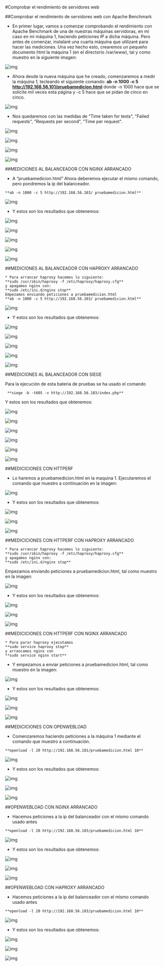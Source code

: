 #Comprobar el rendimiento de servidores web

##Comprobar el rendimiento de servidores web con Apache Benchmark

* En primer lugar, vamos a comenzar comprobando el rendimiento con Apache
Benchmark de una de nuestras máquinas servidoras, en mi caso en mi máquina 1,
haciendo peticiones IP a dicha máquina. Pero antes de comenzar, instalaré una cuarta
máquina que utilizaré para hacer las mediciones. Una vez hecho esto, crearemos un
pequeño documento html la máquina 1 (en el directorio /var/www), tal y como muestro 
en la siguiente imagen:

![img](https://github.com/aserranogomez/SWAP14-15/blob/master/Imagenes/Practica%204/1.png)

* Ahora desde la nueva máquina que he creado, comenzaremos a medir la máquina 1,
tecleando el siguiente comando:
**ab -n 1000 -c 5 http://192.168.56.101/pruebamedicion.html**
donde -n 1000 hace que se solicite mil veces esta página y -c 5 hace que se pidan de
cinco en cinco.

![img](https://github.com/aserranogomez/SWAP14-15/blob/master/Imagenes/Practica%204/2.png)

* Nos quedaremos con las medidas de "Time taken for tests", "Failed requests", "Requests per
second", "Time per request".

![img](https://github.com/aserranogomez/SWAP14-15/blob/master/Imagenes/Practica%204/3.png)

![img](https://github.com/aserranogomez/SWAP14-15/blob/master/Imagenes/Practica%204/4.png)

![img](https://github.com/aserranogomez/SWAP14-15/blob/master/Imagenes/Practica%204/5.png)

![img](https://github.com/aserranogomez/SWAP14-15/blob/master/Imagenes/Practica%204/6.png)

##MEDICIONES AL BALANCEADOR CON NGINX ARRANCADO

* A “pruebamedicion.html”
 Ahora deberemos ejecutar el mismo comando, pero pondremos la ip del balanceador.
```
**ab -n 1000 -c 5 http://192.168.56.103/ pruebamedicion.html**
```
![img](https://github.com/aserranogomez/SWAP14-15/blob/master/Imagenes/Practica%204/7.png)

* Y estos son los resultados que obtenemos:

![img](https://github.com/aserranogomez/SWAP14-15/blob/master/Imagenes/Practica%204/8.png)

![img](https://github.com/aserranogomez/SWAP14-15/blob/master/Imagenes/Practica%204/9.png)

![img](https://github.com/aserranogomez/SWAP14-15/blob/master/Imagenes/Practica%204/10.png)

![img](https://github.com/aserranogomez/SWAP14-15/blob/master/Imagenes/Practica%204/11.png)

![img](https://github.com/aserranogomez/SWAP14-15/blob/master/Imagenes/Practica%204/12.png)

##MEDICIONES AL BALANCEADOR CON HAPROXY ARRANCADO
```
* Para arrancar haproxy hacemos lo siguiente:
**sudo /usr/sbin/haproxy -f /etc/haproxy/haproxy.cfg**
y apagamos nginx con:
**sudo /etc/ini.d/nginx stop**
Empezamos enviando peticiones a pruebamedicion.html
**ab -n 1000 -c 5 http://192.168.56.103/ pruebamedicion.html**
```
![img](https://github.com/aserranogomez/SWAP14-15/blob/master/Imagenes/Practica%204/13.png)

* Y estos son los resultados que obtenemos:

![img](https://github.com/aserranogomez/SWAP14-15/blob/master/Imagenes/Practica%204/14.png)

![img](https://github.com/aserranogomez/SWAP14-15/blob/master/Imagenes/Practica%204/15.png)

![img](https://github.com/aserranogomez/SWAP14-15/blob/master/Imagenes/Practica%204/16.png)

![img](https://github.com/aserranogomez/SWAP14-15/blob/master/Imagenes/Practica%204/17.png)

![img](https://github.com/aserranogomez/SWAP14-15/blob/master/Imagenes/Practica%204/18.png)

##MEDICIONES AL BALANCEADOR CON SIEGE

Para la ejecución de esta bateria de pruebas se ha usado el comando 
```
 **siege -b -t60S -v http://192.168.56.103/index.php**
```
Y estos son los resultados que obtenemos:

![img](https://github.com/aserranogomez/SWAP14-15/blob/master/Imagenes/Practica%204/19.jpg)

![img](https://github.com/aserranogomez/SWAP14-15/blob/master/Imagenes/Practica%204/20.png)

![img](https://github.com/aserranogomez/SWAP14-15/blob/master/Imagenes/Practica%204/21.png)

![img](https://github.com/aserranogomez/SWAP14-15/blob/master/Imagenes/Practica%204/22.png)

![img](https://github.com/aserranogomez/SWAP14-15/blob/master/Imagenes/Practica%204/23.png)

![img](https://github.com/aserranogomez/SWAP14-15/blob/master/Imagenes/Practica%204/24.png)

##MEDICICIONES CON HTTPERF

* Lo haremos a pruebamedicion.html en la maquina 1. 
Ejecutaremos el comando que muestro a continuación en la imagen:

![img](https://github.com/aserranogomez/SWAP14-15/blob/master/Imagenes/Practica%204/25.png)

* Y estos son los resultados que obtenemos:

![img](https://github.com/aserranogomez/SWAP14-15/blob/master/Imagenes/Practica%204/26.png)

![img](https://github.com/aserranogomez/SWAP14-15/blob/master/Imagenes/Practica%204/27.png)

![img](https://github.com/aserranogomez/SWAP14-15/blob/master/Imagenes/Practica%204/28.png)

##MEDICICIONES CON HTTPERF CON HAPROXY ARRANCADO
```
* Para arrancar haproxy hacemos lo siguiente:
**sudo /usr/sbin/haproxy -f /etc/haproxy/haproxy.cfg**
y apagamos nginx con:
**sudo /etc/ini.d/nginx stop**
```
Empezamos enviando peticiones a pruebamedicion.html, tal como muestro en la
imagen:

![img](https://github.com/aserranogomez/SWAP14-15/blob/master/Imagenes/Practica%204/29.png)

* Y estos son los resultados que obtenemos:

![img](https://github.com/aserranogomez/SWAP14-15/blob/master/Imagenes/Practica%204/30.png)

![img](https://github.com/aserranogomez/SWAP14-15/blob/master/Imagenes/Practica%204/31.png)

![img](https://github.com/aserranogomez/SWAP14-15/blob/master/Imagenes/Practica%204/32.png)

##MEDICICIONES CON HTTPERF CON NGINX ARRANCADO
```
* Para parar haproxy ejecutamos
**sudo service haproxy stop**
y arrancamos nginx con
**sudo service nginx start**
```
* Y empezamos a enviar peticiones a pruebamedicion.html, tal como muestro en la imagen:

![img](https://github.com/aserranogomez/SWAP14-15/blob/master/Imagenes/Practica%204/33.png)

* Y estos son los resultados que obtenemos:

![img](https://github.com/aserranogomez/SWAP14-15/blob/master/Imagenes/Practica%204/34.png)

![img](https://github.com/aserranogomez/SWAP14-15/blob/master/Imagenes/Practica%204/35.png)

![img](https://github.com/aserranogomez/SWAP14-15/blob/master/Imagenes/Practica%204/36.png)

##MEDICICIONES CON OPENWEBLOAD

* Comenzaremos haciendo peticiones a la máquina 1 mediante el comando que muestro a continuación.
```
**openload -l 20 http://192.168.56.101/pruebamedicion.html 10**
```
![img](https://github.com/aserranogomez/SWAP14-15/blob/master/Imagenes/Practica%204/37.png)

* Y estos son los resultados que obtenemos:

![img](https://github.com/aserranogomez/SWAP14-15/blob/master/Imagenes/Practica%204/38.png)

![img](https://github.com/aserranogomez/SWAP14-15/blob/master/Imagenes/Practica%204/39.png)

![img](https://github.com/aserranogomez/SWAP14-15/blob/master/Imagenes/Practica%204/40.png)

##OPENWEBLOAD CON NGINX ARRANCADO

* Hacemos peticiones a la ip del balanceador con el mismo comando usado antes
```
**openload -l 20 http://192.168.56.103/pruebamedicion.html 10**
```
![img](https://github.com/aserranogomez/SWAP14-15/blob/master/Imagenes/Practica%204/41.png)

* Y estos son los resultados que obtenemos:

![img](https://github.com/aserranogomez/SWAP14-15/blob/master/Imagenes/Practica%204/42.png)

![img](https://github.com/aserranogomez/SWAP14-15/blob/master/Imagenes/Practica%204/43.png)

![img](https://github.com/aserranogomez/SWAP14-15/blob/master/Imagenes/Practica%204/44.png)

##OPENWEBLOAD CON HAPROXY ARRANCADO

* Hacemos peticiones a la ip del balanceador con el mismo comando usado antes
```
**openload -l 20 http://192.168.56.103/pruebamedicion.html 10**
```
![img](https://github.com/aserranogomez/SWAP14-15/blob/master/Imagenes/Practica%204/45.png)

* Y estos son los resultados que obtenemos:

![img](https://github.com/aserranogomez/SWAP14-15/blob/master/Imagenes/Practica%204/46.png)

![img](https://github.com/aserranogomez/SWAP14-15/blob/master/Imagenes/Practica%204/47.png)

![img](https://github.com/aserranogomez/SWAP14-15/blob/master/Imagenes/Practica%204/48.png)


